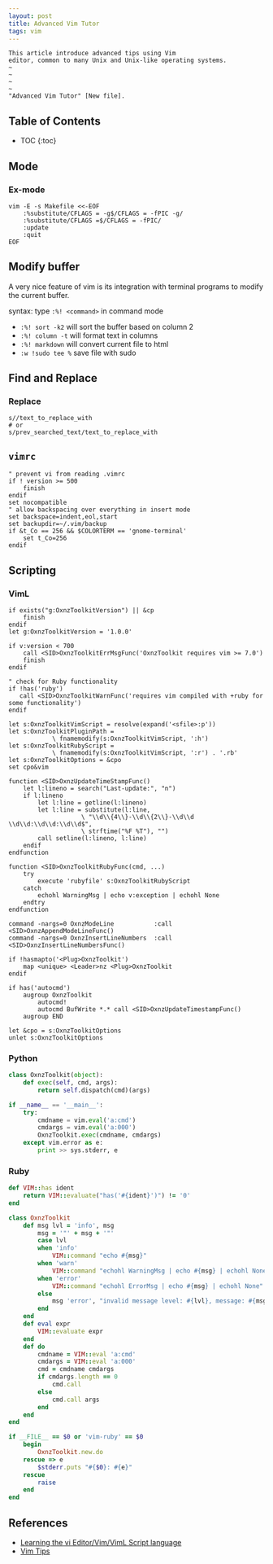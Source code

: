```yaml
---
layout: post
title: Advanced Vim Tutor
tags: vim
---
```


```
This article introduce advanced tips using Vim
editor, common to many Unix and Unix-like operating systems.
~
~
~
~
"Advanced Vim Tutor" [New file].
```

<!--more-->

## Table of Contents

* TOC
{:toc}

## Mode

### Ex-mode

```shell
vim -E -s Makefile <<-EOF
    :%substitute/CFLAGS = -g$/CFLAGS = -fPIC -g/
    :%substitute/CFLAGS =$/CFLAGS = -fPIC/
    :update
    :quit
EOF
```

## Modify buffer

A very nice feature of vim is its integration with terminal programs to modify the current buffer.

syntax: type `:%! <command>` in command mode

* `:%! sort -k2` will sort the buffer based on column 2
* `:%! column -t` will format text in columns
* `:%! markdown` will convert current file to html
* `:w !sudo tee %` save file with sudo

## Find and Replace

### Replace

```viml
s//text_to_replace_with
# or
s/prev_searched_text/text_to_replace_with
```

## `vimrc`

```viml
" prevent vi from reading .vimrc
if ! version >= 500
    finish
endif
set nocompatible
" allow backspacing over everything in insert mode
set backspace=indent,eol,start
set backupdir=~/.vim/backup
if &t_Co == 256 && $COLORTERM == 'gnome-terminal'
    set t_Co=256
endif
```

## Scripting

### VimL

```viml
if exists("g:OxnzToolkitVersion") || &cp
    finish
endif
let g:OxnzToolkitVersion = '1.0.0'

if v:version < 700
    call <SID>OxnzToolkitErrMsgFunc('OxnzToolkit requires vim >= 7.0')
    finish
endif

" check for Ruby functionality
if !has('ruby')
   call <SID>OxnzToolkitWarnFunc('requires vim compiled with +ruby for some functionality')
endif

let s:OxnzToolkitVimScript = resolve(expand('<sfile>:p'))
let s:OxnzToolkitPluginPath =
            \ fnamemodify(s:OxnzToolkitVimScript, ':h')
let s:OxnzToolkitRubyScript =
            \ fnamemodify(s:OxnzToolkitVimScript, ':r') . '.rb'
let s:OxnzToolkitOptions = &cpo
set cpo&vim

function <SID>OxnzUpdateTimeStampFunc()
    let l:lineno = search("Last-update:", "n")
    if l:lineno
        let l:line = getline(l:lineno)
        let l:line = substitute(l:line,
                    \ "\\d\\{4\\}-\\d\\{2\\}-\\d\\d \\d\\d:\\d\\d:\\d\\d$",
                    \ strftime("%F %T"), "")
        call setline(l:lineno, l:line)
    endif
endfunction

function <SID>OxnzToolkitRubyFunc(cmd, ...)
    try
        execute 'rubyfile' s:OxnzToolkitRubyScript
    catch
        echohl WarningMsg | echo v:exception | echohl None
    endtry
endfunction

command -nargs=0 OxnzModeLine           :call <SID>OxnzAppendModeLineFunc()
command -nargs=0 OxnzInsertLineNumbers  :call <SID>OxnzInsertLineNumbersFunc()

if !hasmapto('<Plug>OxnzToolkit')
    map <unique> <Leader>nz <Plug>OxnzToolkit
endif

if has('autocmd')
    augroup OxnzToolkit
        autocmd!
        autocmd BufWrite *.* call <SID>OxnzUpdateTimestampFunc()
    augroup END

let &cpo = s:OxnzToolkitOptions
unlet s:OxnzToolkitOptions
```

### Python

```python
class OxnzToolkit(object):
    def exec(self, cmd, args):
        return self.dispatch(cmd)(args)

if __name__ == '__main__':
    try:
        cmdname = vim.eval('a:cmd')
        cmdargs = vim.eval('a:000')
        OxnzToolkit.exec(cmdname, cmdargs)
    except vim.error as e:
        print >> sys.stderr, e
```

### Ruby

```ruby
def VIM::has ident
    return VIM::evaluate("has('#{ident}')") != '0'
end

class OxnzToolkit
    def msg lvl = 'info', msg
        msg = '"' + msg + '"'
        case lvl
        when 'info'
            VIM::command "echo #{msg}"
        when 'warn'
            VIM::command "echohl WarningMsg | echo #{msg} | echohl None"
        when 'error'
            VIM::command "echohl ErrorMsg | echo #{msg} | echohl None"
        else
            msg 'error', "invalid message level: #{lvl}, message: #{msg}"
        end
    end
    def eval expr
        VIM::evaluate expr
    end
    def do
        cmdname = VIM::eval 'a:cmd'
        cmdargs = VIM::eval 'a:000'
        cmd = cmdname cmdargs
        if cmdargs.length == 0
            cmd.call
        else
            cmd.call args
        end
    end
end

if __FILE__ == $0 or 'vim-ruby' == $0
    begin
        OxnzToolkit.new.do
    rescue => e
        $stderr.puts "#{$0}: #{e}"
    rescue
        raise
    end
end
```

## References

* [Learning the vi Editor/Vim/VimL Script language](https://en.wikibooks.org/wiki/Learning_the_vi_Editor/Vim/VimL_Script_language)
* [Vim Tips](https://www.vi-improved.org/vim-tips/)
